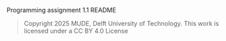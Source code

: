 Programming assignment 1.1 README

> Copyright 2025 MUDE, Delft University of Technology. This work is licensed under a CC BY 4.0 License
